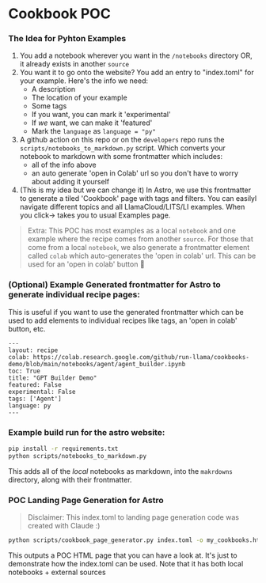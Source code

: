 # Cookbook POC

### The Idea for Pyhton Examples


1. You add a notebook wherever you want in the `/notebooks` directory OR, it already exists in another `source`
2. You want it to go onto the website? You add an entry to "index.toml" for your example. Here's the info we need:
    - A description
    - The location of your example
    - Some tags 
    - If you want, you can mark it 'experimental'
    - If _we_ want, we can make it 'featured'
    - Mark the `language` as `language = "py"`
3. A github action on this repo or on the `developers` repo runs the `scripts/notebooks_to_markdown.py` script. Which converts your notebook to markdown with some frontmatter which includes:
    - all of the info above
    - an auto generate 'open in Colab' url so you don't have to worry about adding it yourself
4. (This is my idea but we can change it) In Astro, we use this frontmatter to generate a tiled 'Cookbook' page with tags and filters. You can easilyl navigate different topics and all LlamaCloud/LITS/LI examples. When you click-> takes you to usual Examples page.

> Extra: This POC has most examples as a local `notebook` and one example where the recipe comes from another `source`. For those that come from a local `notebook`, we also generate a frontmatter element called `colab` which auto-generates the 'open in colab' url. This can be used for an 'open in colab' button 🚀

### (Optional) Example Generated frontmatter for Astro to generate individual recipe pages:
This is useful if you want to use the generated frontmatter which can be used to add elements to individual recipes like tags, an 'open in colab' button, etc.

```
---
layout: recipe
colab: https://colab.research.google.com/github/run-llama/cookbooks-demo/blob/main/notebooks/agent/agent_builder.ipynb
toc: True
title: "GPT Builder Demo"
featured: False
experimental: False
tags: ['Agent']
language: py
---
```
### Example build run for the astro website:

```bash
pip install -r requirements.txt
python scripts/notebooks_to_markdown.py
```

This adds all of the _local_ notebooks as markdown, into the `makrdowns` directory, along with their frontmatter.


### POC Landing Page Generation for Astro

> Disclaimer: This index.toml to landing page generation code was created with Claude :) 

```bash
python scripts/cookbook_page_generator.py index.toml -o my_cookbooks.html
```
This outputs a POC HTML page that you can have a look at. It's just to demonstrate how the index.toml can be used. 
Note that it has both local notebooks + external sources